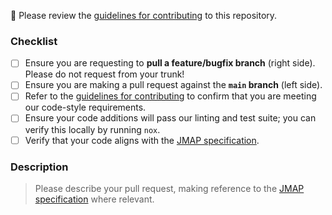 🚨 Please review the [guidelines for contributing](https://github.com/boopmail/python-jmap/blob/main/CONTRIBUTING.md) to this repository.

### Checklist

- [ ] Ensure you are requesting to **pull a feature/bugfix branch** (right side). Please do not request from your trunk!
- [ ] Ensure you are making a pull request against the **`main` branch** (left side).
- [ ] Refer to the [guidelines for contributing](https://github.com/boopmail/python-jmap/blob/main/CONTRIBUTING.md) to confirm that you are meeting our code-style requirements.
- [ ] Ensure your code additions will pass our linting and test suite; you can verify this locally by running `nox`.
- [ ] Verify that your code aligns with the [JMAP specification](https://jmap.io/spec.html).

### Description

> Please describe your pull request, making reference to the [JMAP specification](https://jmap.io/spec.html) where relevant.
